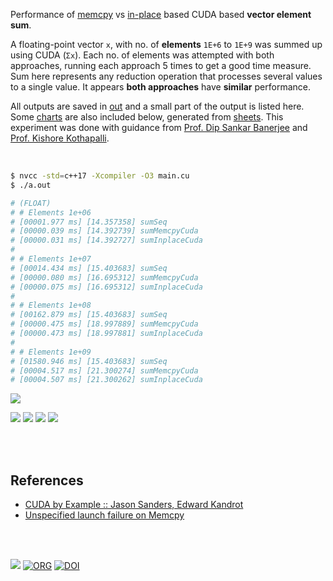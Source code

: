 Performance of [memcpy] vs [in-place] based CUDA based **vector element sum**.

A floating-point vector `x`, with no. of **elements** `1E+6` to `1E+9` was
summed up using CUDA (`Σx`). Each no. of elements was attempted with both
approaches, running each approach 5 times to get a good time measure. Sum
here represents any reduction operation that processes several values to a
single value. It appears **both approaches** have **similar** performance.

All outputs are saved in [out](out/) and a small part of the output is listed
here. Some [charts] are also included below, generated from [sheets]. This
experiment was done with guidance from [Prof. Dip Sankar Banerjee] and
[Prof. Kishore Kothapalli].

<br>

```bash
$ nvcc -std=c++17 -Xcompiler -O3 main.cu
$ ./a.out

# (FLOAT)
# # Elements 1e+06
# [00001.977 ms] [14.357358] sumSeq
# [00000.039 ms] [14.392739] sumMemcpyCuda
# [00000.031 ms] [14.392727] sumInplaceCuda
#
# # Elements 1e+07
# [00014.434 ms] [15.403683] sumSeq
# [00000.080 ms] [16.695312] sumMemcpyCuda
# [00000.075 ms] [16.695312] sumInplaceCuda
#
# # Elements 1e+08
# [00162.879 ms] [15.403683] sumSeq
# [00000.475 ms] [18.997889] sumMemcpyCuda
# [00000.473 ms] [18.997881] sumInplaceCuda
#
# # Elements 1e+09
# [01580.946 ms] [15.403683] sumSeq
# [00004.517 ms] [21.300274] sumMemcpyCuda
# [00004.507 ms] [21.300262] sumInplaceCuda
```

[![](https://i.imgur.com/rJNTBF3.gif)][sheetp]

[![](https://i.imgur.com/dmNTsKZ.png)][sheetp]
[![](https://i.imgur.com/2azNmUf.png)][sheetp]
[![](https://i.imgur.com/dzaRTAH.png)][sheetp]
[![](https://i.imgur.com/YEckyib.png)][sheetp]

<br>
<br>


## References

- [CUDA by Example :: Jason Sanders, Edward Kandrot](https://www.slideshare.net/SubhajitSahu/cuda-by-example-notes)
- [Unspecified launch failure on Memcpy](https://stackoverflow.com/a/27278218/1413259)

<br>
<br>

[![](https://i.imgur.com/FIv7piL.jpg)](https://www.youtube.com/watch?v=Zf8xRNO1xIU)
[![ORG](https://img.shields.io/badge/org-puzzlef-green?logo=Org)](https://puzzlef.github.io)
[![DOI](https://zenodo.org/badge/375968287.svg)](https://zenodo.org/badge/latestdoi/375968287)

[Prof. Dip Sankar Banerjee]: https://sites.google.com/site/dipsankarban/
[Prof. Kishore Kothapalli]: https://cstar.iiit.ac.in/~kkishore/
[memcpy]: https://github.com/puzzlef/sum-cuda-memcpy-adjust-launch
[in-place]: https://github.com/puzzlef/sum-cuda-inplace-adjust-launch
[charts]: https://photos.app.goo.gl/a8PM8K1FXPm1LQed8
[sheets]: https://docs.google.com/spreadsheets/d/1CpZRcOcQ1FKTX0nLWb6R7znPtgeQXhlA7HNEIm2_ZRc/edit?usp=sharing
[sheetp]: https://docs.google.com/spreadsheets/d/e/2PACX-1vRpLHagCPAIPGmT43G6n8-U3S3u3vp04_M4ky8ekfG9U_MOxAtSSUZVFIM6msmYgYies4Ftsmm-DAeh/pubhtml
